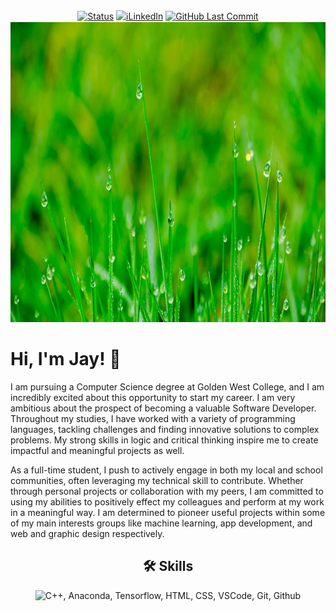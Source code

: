 <div align="center">
  <a href="https://github.com/jay-gleeson"><img alt="Status" src="https://img.shields.io/badge/happy_to-be_here-green"></a>
  <a href="https://www.linkedin.com/in/jay-g-b26800308/"><img alt="ℹLinkedIn" src="https://img.shields.io/badge/◻️LinkedIn-0a66c2?style=flat"></a>
  <a href="https://github.com/jay-gleeson/Graduation-Prediction-Data-Science-CSUF-Summer-2024"><img alt="GitHub Last Commit" src="https://img.shields.io/github/last-commit/jay-gleeson/Graduation-Prediction-Data-Science-CSUF-Summer-2024?style=flat"></a>
</div>
<img alt="Macro Photography of Green Grass Field by Achim Bongard on Pexels" src="https://github.com/jay-gleeson/jay-gleeson/blob/main/image.png" style="width:1280px;height:480px;">

<h1>Hi, I'm Jay! 🫶</h1>
<p>I am pursuing a Computer Science degree at Golden West College, and I am incredibly excited about this opportunity to start my career. I am very ambitious about the prospect of becoming a valuable Software Developer. Throughout my studies, I have worked with a variety of programming languages, tackling challenges and finding innovative solutions to complex problems. My strong skills in logic and critical thinking inspire me to create impactful and meaningful projects as well.

As a full-time student, I push to actively engage in both my local and school communities, often leveraging my technical skill to contribute. Whether through personal projects or collaboration with my peers, I am committed to using my abilities to positively effect my colleagues and perform at my work in a meaningful way. I am determined to pioneer useful projects within some of my main interests groups like machine learning, app development, and web and graphic design respectively.</p>

<div align="center">
  <h2>🛠 Skills</h2>
  <img alt="C++, Anaconda, Tensorflow, HTML, CSS, VSCode, Git, Github" src="https://skillicons.dev/icons?i=cpp,py,anaconda,tensorflow,html,css,vscode,git,github">
</div>
